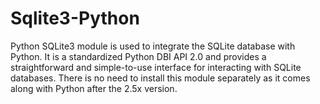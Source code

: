 # Sqlite3-Python

Python SQLite3 module is used to integrate the SQLite database with Python. It is a standardized Python DBI API 2.0 and provides a straightforward and simple-to-use interface for interacting with SQLite databases. There is no need to install this module separately as it comes along with Python after the 2.5x version.

